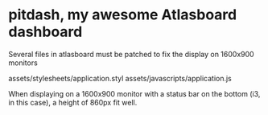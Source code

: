 # pitdash, my awesome Atlasboard dashboard

Several files in atlasboard must be patched to fix the display on 1600x900 monitors

assets/stylesheets/application.styl
assets/javascripts/application.js

When displaying on a 1600x900 monitor with a status bar on the bottom (i3, in this case), a height of 860px fit well.
